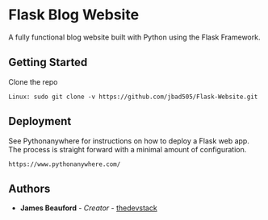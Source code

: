 # Flask Blog Website

A fully functional blog website built with Python using the Flask Framework.

## Getting Started

Clone the repo

```
Linux: sudo git clone -v https://github.com/jbad505/Flask-Website.git
```

## Deployment

See Pythonanywhere for instructions on how to deploy a Flask web app. The process is straight forward with a minimal amount of configuration.

```
https://www.pythonanywhere.com/
```

## Authors

* **James Beauford** - *Creator* - [thedevstack](https://www.thedevstack.com)

